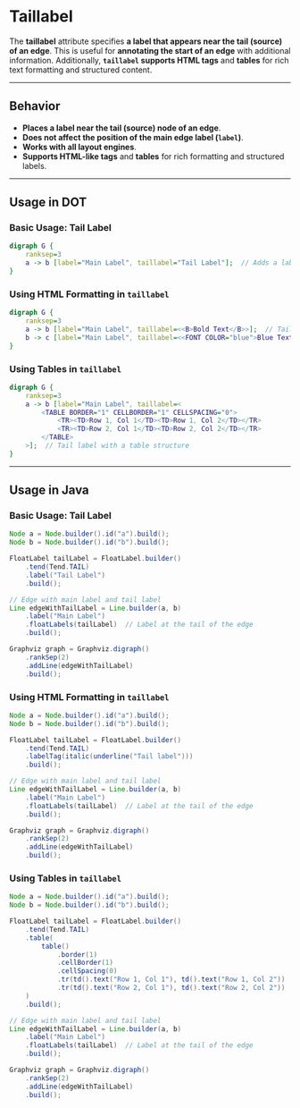 # **Taillabel**

The **taillabel** attribute specifies **a label that appears near the tail (source) of an edge**. This is useful for **annotating the start of an edge** with additional information. Additionally, **`taillabel` supports HTML tags** and **tables** for rich text formatting and structured content.

------

## **Behavior**

- **Places a label near the tail (source) node of an edge**.
- **Does not affect the position of the main edge label (`label`)**.
- **Works with all layout engines**.
- **Supports HTML-like tags** and **tables** for rich formatting and structured labels.

------

## **Usage in DOT**

### **Basic Usage: Tail Label**

```dot
digraph G {
    ranksep=3
    a -> b [label="Main Label", taillabel="Tail Label"];  // Adds a label near the tail node
}
```

### **Using HTML Formatting in `taillabel`**

```dot
digraph G {
    ranksep=3
    a -> b [label="Main Label", taillabel=<<B>Bold Text</B>>];  // Tail label with bold text
    b -> c [label="Main Label", taillabel=<<FONT COLOR="blue">Blue Text</FONT>>];  // Tail label with blue text
}
```

### **Using Tables in `taillabel`**

```dot
digraph G {
    ranksep=3
    a -> b [label="Main Label", taillabel=< 
        <TABLE BORDER="1" CELLBORDER="1" CELLSPACING="0">
            <TR><TD>Row 1, Col 1</TD><TD>Row 1, Col 2</TD></TR>
            <TR><TD>Row 2, Col 1</TD><TD>Row 2, Col 2</TD></TR>
        </TABLE>
    >];  // Tail label with a table structure
}
```

------

## **Usage in Java**

### **Basic Usage: Tail Label**

```java
Node a = Node.builder().id("a").build();
Node b = Node.builder().id("b").build();

FloatLabel tailLabel = FloatLabel.builder()
    .tend(Tend.TAIL)
    .label("Tail Label")
    .build();

// Edge with main label and tail label
Line edgeWithTailLabel = Line.builder(a, b)
    .label("Main Label")
    .floatLabels(tailLabel)  // Label at the tail of the edge
    .build();

Graphviz graph = Graphviz.digraph()
    .rankSep(2)
    .addLine(edgeWithTailLabel)
    .build();
```

### **Using HTML Formatting in `taillabel`**

```java
Node a = Node.builder().id("a").build();
Node b = Node.builder().id("b").build();

FloatLabel tailLabel = FloatLabel.builder()
    .tend(Tend.TAIL)
    .labelTag(italic(underline("Tail label")))
    .build();

// Edge with main label and tail label
Line edgeWithTailLabel = Line.builder(a, b)
    .label("Main Label")
    .floatLabels(tailLabel)  // Label at the tail of the edge
    .build();

Graphviz graph = Graphviz.digraph()
    .rankSep(2)
    .addLine(edgeWithTailLabel)
    .build();
```

### **Using Tables in `taillabel`**

```java
Node a = Node.builder().id("a").build();
Node b = Node.builder().id("b").build();

FloatLabel tailLabel = FloatLabel.builder()
    .tend(Tend.TAIL)
    .table(
        table()
            .border(1)
            .cellBorder(1)
            .cellSpacing(0)
            .tr(td().text("Row 1, Col 1"), td().text("Row 1, Col 2"))
            .tr(td().text("Row 2, Col 1"), td().text("Row 2, Col 2"))
    )
    .build();

// Edge with main label and tail label
Line edgeWithTailLabel = Line.builder(a, b)
    .label("Main Label")
    .floatLabels(tailLabel)  // Label at the tail of the edge
    .build();

Graphviz graph = Graphviz.digraph()
    .rankSep(2)
    .addLine(edgeWithTailLabel)
    .build();
```